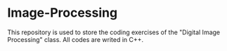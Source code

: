 # Image-Processing
This repository is used to store the coding exercises of the "Digital Image Processing" class.
All codes are writed in C++.
